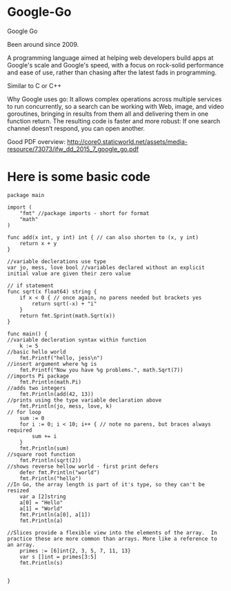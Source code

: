 # Google-Go

Google Go

Been around since 2009.

A programming language aimed at helping web developers build apps at Google's scale and Google's speed, with a focus on rock-solid performance and ease of use, rather than chasing after the latest fads in programming.

Similar to C or C++

Why Google uses go:
It allows complex operations across multiple services to run concurrently, so a search can be working with Web, image, and video goroutines, bringing in results from them all and delivering them in one function return. The resulting code is faster and more robust: If one search channel doesn’t respond, you can open another. 


Good PDF overview:  http://core0.staticworld.net/assets/media-resource/73073/ifw_dd_2015_7_google_go.pdf

# Here is some basic code

```
package main

import (
	"fmt" //package imports - short for format
	"math"
)

func add(x int, y int) int { // can also shorten to (x, y int)
	return x + y
}

//variable declerations use type
var jo, mess, love bool //variables declared without an explicit initial value are given their zero value

// if statement
func sqrt(x float64) string { 
	if x < 0 { // once again, no parens needed but brackets yes
		return sqrt(-x) + "i"
	}
	return fmt.Sprint(math.Sqrt(x))
}

func main() {
//variable decleration syntax within function 
	k := 5
//basic hello world
	fmt.Printf("hello, jess\n")
//insert argument where %g is
	fmt.Printf("Now you have %g problems.", math.Sqrt(7))
//imports Pi package
	fmt.Println(math.Pi)
//adds two integers
	fmt.Println(add(42, 13))
//prints using the type variable declaration above
	fmt.Println(jo, mess, love, k)
// for loop
	sum := 0
	for i := 0; i < 10; i++ { // note no parens, but braces always required
		sum += i
	}
	fmt.Println(sum)
//square root function
	fmt.Println(sqrt(2))
//shows reverse hellow world - first print defers
	defer fmt.Println("world")
	fmt.Println("hello")
//In Go, the array length is part of it's type, so they can't be resized
	var a [2]string
	a[0] = "Hello"
	a[1] = "World"
	fmt.Println(a[0], a[1])
	fmt.Println(a)

//Slices provide a flexible view into the elements of the array.  In practice these are more common than arrays. More like a reference to an array.
	primes := [6]int{2, 3, 5, 7, 11, 13}
	var s []int = primes[3:5]
	fmt.Println(s)


}
